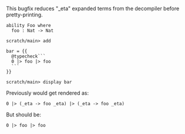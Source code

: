 This bugfix reduces "_eta" expanded terms from the decompiler
before pretty-printing.

```unison
ability Foo where
  foo : Nat -> Nat
```

```ucm
scratch/main> add
```

````unison
bar = {{
  @typecheck```
  0 |> foo |> foo
  ```
}}
````

``` ucm
scratch/main> display bar
```

Previously would get rendered as:

```
0 |> (_eta -> foo _eta) |> (_eta -> foo _eta)
```

But should be:

```
0 |> foo |> foo
```